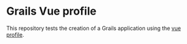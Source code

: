 # Grails Vue profile 

This repository tests the creation of a Grails application using the [vue profile](https://github.com/grails-profiles/vue).
